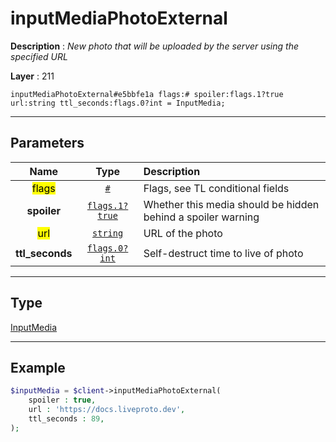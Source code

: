 # inputMediaPhotoExternal

**Description** : *New photo that will be uploaded by the server using the specified URL*

**Layer** : 211

```tl
inputMediaPhotoExternal#e5bbfe1a flags:# spoiler:flags.1?true url:string ttl_seconds:flags.0?int = InputMedia;
```

---

## Parameters

| Name | Type | Description |
| :---: | :---: | :--- |
| <mark>flags</mark> | [`#`](type/#) | Flags, see TL conditional fields |
| **spoiler** | [`flags.1?true`](type/true) | Whether this media should be hidden behind a spoiler warning |
| <mark>url</mark> | [`string`](type/string) | URL of the photo |
| **ttl_seconds** | [`flags.0?int`](type/int) | Self-destruct time to live of photo |

---

## Type

[InputMedia](type/InputMedia)

---

## Example

```php
$inputMedia = $client->inputMediaPhotoExternal(
	spoiler : true,
	url : 'https://docs.liveproto.dev',
	ttl_seconds : 89,
);
```